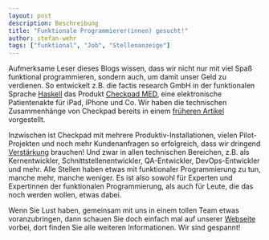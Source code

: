 ```yaml
---
layout: post
description: Beschreibung
title: "Funktionale Programmierer(innen) gesucht!"
author: stefan-wehr
tags: ["funktional", "Job", "Stellenanzeige"]
---
```


Aufmerksame Leser dieses Blogs wissen, dass wir nicht nur
mit viel Spaß funktional programmieren, sondern auch, um damit unser Geld
zu verdienen. So entwickelt z.B. die factis research GmbH in der
funktionalen Sprache [Haskell](http://haskell.org) das Produkt [Checkpad
MED](http://checkpad.de),
eine elektronische Patientenakte für iPad, iPhone und Co. Wir haben
die technischen Zusammenhänge von Checkpad bereits in einem [früheren
Artikel](/2013/07/17/medizin-funktional.html) vorgestellt.

Inzwischen ist Checkpad mit mehrere Produktiv-Installationen,
vielen Pilot-Projekten und noch mehr Kundenanfragen so erfolgreich, dass wir dringend
[Verstärkung](http://checkpad.de/jobs) brauchen! Und zwar in allen technischen Bereichen, z.B. als
Kernentwickler, Schnittstellenentwickler, QA-Entwickler, DevOps-Entwickler
und mehr. Alle Stellen haben etwas mit funktionaler Programmierung zu tun,
manche mehr, manche weniger. Es ist also sowohl für Experten und
Expertinnen der funktionalen Programmierung, als auch für Leute, die das
noch werden wollen, etwas dabei.

Wenn Sie Lust haben, gemeinsam mit uns in einem tollen Team etwas voranzubringen,
dann schauen Sie doch einfach mal auf unserer
[Webseite](http://checkpad.de/jobs) vorbei, dort finden Sie alle weiteren
Informationen. Wir sind gespannt!

<!-- more end -->
